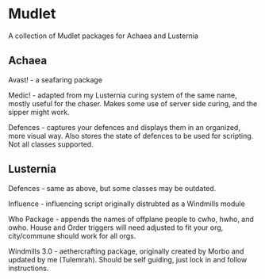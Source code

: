 # Mudlet
A collection of Mudlet packages for Achaea and Lusternia

## Achaea
Avast! - a seafaring package

Medic! - adapted from my Lusternia curing system of the same name, mostly useful for the chaser. Makes some use of server side curing, and the sipper might work.

Defences - captures your defences and displays them in an organized, more visual way. Also stores the state of defences to be used for scripting. Not all classes supported.

## Lusternia
Defences - same as above, but some classes may be outdated.

Influence - influencing script originally distrubted as a Windmills module

Who Package - appends the names of offplane people to cwho, hwho, and owho. House and Order triggers will need adjusted to fit your org, city/commune should work for all orgs.

Windmills 3.0 - aethercrafting package, originally created by Morbo and updated by me (Tulemrah). Should be self guiding, just lock in and follow instructions.
